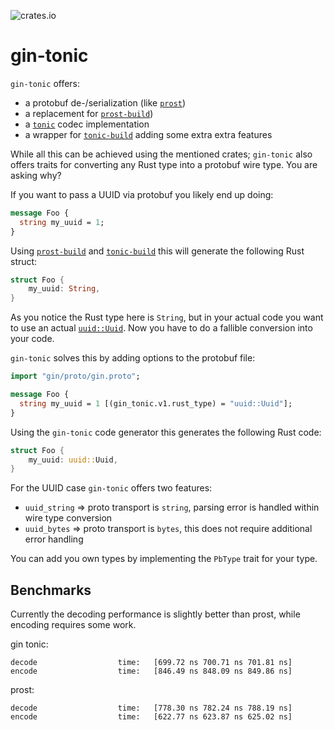 ![crates.io](https://img.shields.io/crates/v/gin-tonic.svg)

# gin-tonic

`gin-tonic` offers:

- a protobuf de-/serialization (like [`prost`](http://docs.rs/prost))
- a replacement for [`prost-build`](http://docs.rs/prost-build))
- a [`tonic`](http://docs.rs/tonic) codec implementation
- a wrapper for [`tonic-build`](http://docs.rs/tonic-build) adding some extra extra features

While all this can be achieved using the mentioned crates; `gin-tonic` also offers traits for
converting any Rust type into a protobuf wire type. You are asking why?

If you want to pass a UUID via protobuf you likely end up doing:

```protobuf
message Foo {
  string my_uuid = 1;
}
```

Using [`prost-build`](http://docs.rs/prost-build) and [`tonic-build`](http://docs.rs/tonic-build) this will
generate the following Rust struct:

```rust
struct Foo {
    my_uuid: String,
}
```

As you notice the Rust type here is `String`, but in your actual code you want to use an actual
[`uuid::Uuid`](docs.rs/uuid). Now you have to do a fallible conversion into your code.

`gin-tonic` solves this by adding options to the protobuf file:

```protobuf
import "gin/proto/gin.proto";

message Foo {
  string my_uuid = 1 [(gin_tonic.v1.rust_type) = "uuid::Uuid"];
}
```

Using the `gin-tonic` code generator this generates the following Rust code:

```rust
struct Foo {
    my_uuid: uuid::Uuid,
}
```

For the UUID case `gin-tonic` offers two features:

- `uuid_string` => proto transport is `string`, parsing error is handled within wire type conversion
- `uuid_bytes` => proto transport is `bytes`, this does not require additional error handling

You can add you own types by implementing the `PbType` trait for your type.


## Benchmarks
Currently the decoding performance is slightly better than prost, while encoding requires some work.

gin tonic:
```
decode                  time:   [699.72 ns 700.71 ns 701.81 ns]
encode                  time:   [846.49 ns 848.09 ns 849.86 ns]
```

prost:
```
decode                  time:   [778.30 ns 782.24 ns 788.19 ns]
encode                  time:   [622.77 ns 623.87 ns 625.02 ns]
```
